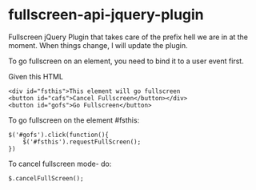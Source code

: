 fullscreen-api-jquery-plugin
============================

Fullscreen jQuery Plugin that takes care of the prefix hell we are in at the moment. When things change, 
I will update the plugin.

To go fullscreen on an element, you need to bind it to a user event first. 

Given this HTML

    <div id="fsthis">This element will go fullscreen  
    <button id="cafs">Cancel Fullscreen</button></div>
    <button id="gofs">Go Fullscreen</button>

To go fullscreen on the element #fsthis:

    $('#gofs').click(function(){
        $('#fsthis').requestFullScreen();
    })

To cancel fullscreen mode- do:

    $.cancelFullScreen();
    
  



